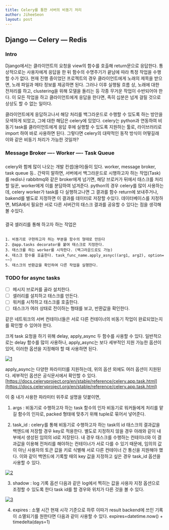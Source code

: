 ```yaml
---
title: Celery를 통한 서버의 비동기 처리
author: JiheeSeon
layout: post
---
```


## Django — Celery  — Redis

### Intro

Django에서는 클라이언트의 요청을 view의 함수를 호출해 return문으로 응답한다. 통상적으로는 사용자에게 응답을 한 뒤 함수의 수명주기가 끝남에 따라 특정 작업을 수행할 수가 없다. 현재 진행 중이었던 프로젝트의 경우 클라이언트에게 노래의 제목을 받으면, 노래 파일과 메타 정보를 제공하면 된다. 그러나 이후 실행될 흐름 상, 노래에 대한 전처리를 하고, clustering을 위해 모델을 돌리는 등 각종 무거운 작업이 수반되어야 한다. 이 모든 작업을 하고 클라이언트에게 응답을 한다면, 족히 십분은 넘게 걸릴 것으로 상상도 할 수 없는 일이다.

클라이언트에게 응답하고나서 해당 처리를 백그라운드로 수행할 수 있도록 하는 방안을 모색하게 되었고, 그에 대한 해답은 celery에 있었다. celery는 python과 연동하여 비동기 task를 클라이언트에게 응답 후에 실행할 수 있도록 지원하는 툴로, 라이브러리로 import 하여 바로 사용하면 된다. 그렇다면 celery의 대략적인 동작 방식이 어떻길래 이와 같은 비동기 처리가 가능한 것일까?

### Message Broker —- Worker —- Task Queue

### 

celery와 함께 많이 나오는 개발 컨셉(용어)들이 있다. worker, message broker, task queue 등..
간략히 말하면, 서버에서 백그라운드로 시행하고자 하는 작업(Task)를 redis나 rabbitmq와 같은 broker에게 넘기면, 해당 브로커가 뒤에서 태스크를 처리할 일꾼, worker에게 이를 분담하여 넘겨준다. python의 경우 celery를 많이 사용하는데, celery worker가 task를 다 실행하고나면 그 결과를 함수 return에 보내주거나, bakend를 별도로 지정하면 이 결과를 데이터로 저장할 수있다. 데이터베이스를 지정하면, MSA에서 필요한 서로 다른 서버간의 태스크 결과를 공유할 수 있다는 점을 생각해볼 수있다.
###


결국 셀러리를 통해 하고자 하는 작업은
```

1. 비동기로 구현하고자 하는 부분을 함수의 형태로 만든다
2. @app.tasks decorator를 붙여 태스크로 지정한다.
3. 태스크를 하는 worker를 시작한다. (백그라운드로도 가능)
4. 태스크 함수를 호출한다. task_func_name.apply_asnyc((arg1, arg2), option= ~~)
5. 태스크의 반환값을 확인하여 다른 작업을 실행한다.
```


### TODO for async tasks

- [ ]  메시지 브로커를 골라 설치한다.
- [ ]  셀러리를 설치하고 태스크를 만든다.
- [ ]  워커를 시작하고 태스크를 호출한다.
- [ ]  태스크가 여러 상태로 전이하는 형태를 보고, 반환값을 확인한다.

같은 네트워크의 서버 컨테이너들은 서로 다른 컨테이너의 비동기 작업이 완료되었는지를 확인할 수 있어야 한다.

크게 task 요청을 하기 위해 delay, apply_async 두 함수를 사용할 수 있다. 일반적으로는 delay 함수를 많이 사용하나, apply_async는 보다 세부적인 지원 가능한 옵션이 있어, 이러한 옵션을 지정해야 할 때 사용하면 된다.

<a href="https://ibb.co/hXxYBWW"><img src="https://i.ibb.co/B4HnyZZ/1.png" alt="1" border="0"></a>


apply_async는 다양한 파라미터를 지원하는데, 위의 옵션 외에도 여러 옵션이 지원된다. 세부적인 옵션은 공식문서에서 확인할 수 있다. [https://docs.celeryproject.org/en/stable/reference/celery.app.task.html](https://docs.celeryproject.org/en/stable/reference/celery.app.task.html)

이 중 내가 사용한 파라미터 위주로 설명을 덧붙이면,

1. args : 비동기로 수행하고자 하는 task 함수의 인자 
비동기로 워커들에게 처리를 맡길 함수의 인자로, packed 형태에 맞추기 위해  tuple로 묶어서 넣어준다.

2. task_id : celery를 통해 비동기로 수행하고자 하는 task의 id
태스크의 결과값을 백엔드에 저장할 경우 key로 적용한다. 별도로 지정하지 않을 경우 아래와 같이 내부에서 생성된 임의의 id로 저장된다. 내 경우 태스크를 수행하는 컨테이너와 이 결과값을 이용해 전처리를 해야하는 컨테이너가 서로 다를 수 있기 때문에, 임의의 값이 아닌 사용자의 토큰 값을 키로 식별해 서로 다른 컨테이너 간 통신을 지원해야 했다. 이와 같이 백엔드에 기록할 때의 key 값을 지정하고 싶은 경우 task_id 옵션을 사용할 수 있다.

<a href="https://imgbb.com/"><img src="https://i.ibb.co/kMQyJqs/2.png" alt="2" border="0"></a>

3. shadow : log 기록 옵션
다음과 같은 log에서 찍히는 값을 사용자 지정 옵션으로 조정할 수 있도록 한다 task id를 할 경우와 위치가 다른 것을 볼 수 있다.

<a href="https://ibb.co/Jv0vYCv"><img src="https://i.ibb.co/zXjX3NX/3.png" alt="3" border="0"></a>


4. expires : 소멸 시간
현재 시각 기준으로 하루 이따가 result backend에 쓰인 기록이 소멸되기를 원한다면 다음과 같이 사용할 수 있다. expires=datetime.now() + timedelta(days=1)